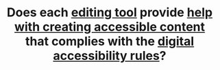 ---
title: Does each [editing tool](#editing-tool) provide [help with creating accessible content](#help-with-creating-accessible-content) that complies with the [digital accessibility rules](#digital-accessibility-rules)?
---